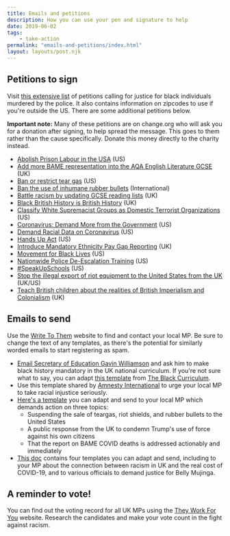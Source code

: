 ```yaml
---
title: Emails and petitions
description: How you can use your pen and signature to help 
date: 2019-06-02
tags:
    - take-action
permalink: "emails-and-petitions/index.html"
layout: layouts/post.njk
---
```

## Petitions to sign
Visit [this extensive list](https://blacklivesmatters.carrd.co/#petitions) of petitions calling for justice for black individuals murdered by the police. It also contains information on zipcodes to use if you're outside the US. There are some additional petitions below.

**Important note:** Many of these petitions are on change.org who will ask you for a donation after signing, to help spread the message. This goes to them rather than the cause specifically. Donate this money directly to the charity instead.

- [Abolish Prison Labour in the USA](https://www.change.org/p/federal-bureau-of-prisons-abolish-prison-labour-in-the-usa) (US)
- [Add more BAME representation into the AQA English Literature GCSE](https://www.thepetitionsite.com/en-gb/577/675/822/add-more-bame-representation-into-the-aqa-english-literature-gcse/) (UK)
- [Ban or restrict tear gas](https://www.change.org/p/ban-or-restrict-tear-gas) (US)
- [Ban the use of inhumane rubber bullets](https://www.change.org/p/united-nations-ban-the-use-of-inhumane-rubber-bullets) (International)
- [Battle racism by updating GCSE reading lists](https://www.change.org/p/department-of-education-battle-racism-by-updating-reading-lists-at-gcse?use_react=false) (UK)
- [Black British History is British History](https://www.change.org/p/boris-johnson-black-british-history-is-british-history) (UK)
- [Classify White Supremacist Groups as Domestic Terrorist Organizations](https://www.change.org/p/clare-linkins-executive-director-of-national-counterterrorism-center-lift-the-hoods-classify-white-supremacist-groups-as-domestic-terrorist-organizations) (US)
- [Coronavirus: Demand More from the Government](https://blacklivesmatter.com/coronavirus-demand-more-from-the-government/) (US)
- [Demand Racial Data on Coronavirus](https://blacklivesmatter.com/demand-racial-data-on-coronavirus/) (US)
- [Hands Up Act](https://www.change.org/p/us-senate-hands-up-act) (US)
- [Introduce Mandatory Ethnicity Pay Gap Reporting](https://petition.parliament.uk/petitions/300105) (UK)
- [Movement for Black Lives](https://m4bl.org/join-our-movement/) (US)
- [Nationwide Police De-Escalation Training](https://www.change.org/p/senator-blumenthal-george-floyd-we-need-nationwide-police-de-escalation-training-now) (US)
- [#SpeakUpSchools](https://www.change.org/p/school-administrators-schools-must-speak-up-now) (US)
- [Stop the illegal export of riot equipment to the United States from the UK](https://www.change.org/p/uk-government-stop-the-illegal-export-of-riot-equipment-to-the-united-states-from-the-uk) (UK/US)
- [Teach British children about the realities of British Imperialism and Colonialism](https://www.change.org/p/gavin-williamson-mp-teach-british-children-about-the-realities-of-british-imperialism-and-colonialism) (UK)

## Emails to send
Use the [Write To Them](https://www.writetothem.com/) website to find and contact your local MP. Be sure to change the text of any templates, as there's the potential for similarly worded emails to start registering as spam. 

- [Email Secretary of Education Gavin Williamson](mailto:gavin.williamson.mp@parliament.uk) and ask him to make black history mandatory in the UK national curriculum. If you're not sure what to say, you can adapt [this template](https://docs.google.com/document/d/1XHz8NJph6laVBFnuzhIzAzFTqjjfFt4-ucEt9EO6_Fw/edit) from [The Black Curriculum](https://www.theblackcurriculum.com/).
- Use this template shared by [Amnesty International](https://www.amnesty.org.uk/black-lives-matter-write-your-mp) to urge your local MP to take racial injustice seriously.
- [Here's a template](https://docs.google.com/document/d/1q9RECUCTLh4XmTYWiIe6pKz-gUtGA5RlhDUJWdqOuN4/edit) you can adapt and send to your local MP which demands action on three topics:
    - Suspending the sale of teargas, riot shields, and rubber bullets to the United States
    - A public response from the UK to condemn Trump's use of force against his own citizens
    - That the report on BAME COVID deaths is addressed actionably and immediately
- [This doc](https://drive.google.com/file/d/1sZ94FSYKE-zp-L-s9bChjXrddssyqfaD/view) contains four templates you can adapt and send, including to your MP about the connection between racism in UK and the real cost of COVID-19, and to various officials to demand justice for Belly Mujinga.

## A reminder to vote!
You can find out the voting record for all UK MPs using the [They Work For You](https://www.theyworkforyou.com/) website. Research the candidates and make your vote count in the fight against racism.
